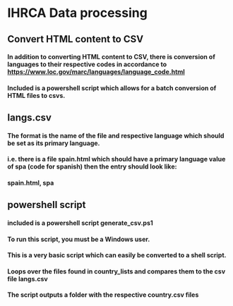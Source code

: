 # IHRCA Data processing
## Convert HTML content to CSV
#### In addition to converting HTML content to CSV, there is conversion of languages to their respective codes in accordance to https://www.loc.gov/marc/languages/language_code.html

#### Included is a powershell script which allows for a batch conversion of HTML files to csvs.
## langs.csv
#### The format is the name of the file and respective language which should be set as its primary language. 
#### i.e. there is a file spain.html which should have a primary language value of spa (code for spanish) then the entry should look like: 
#### spain.html, spa

## powershell script
#### included is a powershell script generate_csv.ps1
#### To run this script, you must be a Windows user. 
#### This is a very basic script which can easily be converted to a shell script.
#### Loops over the files found in country_lists and compares them to the csv file langs.csv
#### The script outputs a folder with the respective country.csv files
